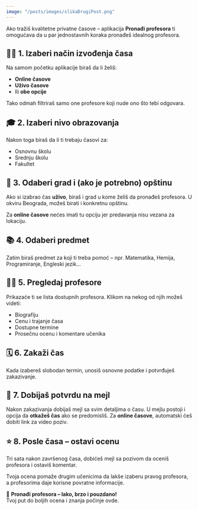 ```yaml
---
image: "/posts/images/slikaDrugiPost.png"
---
```

Ako tražiš kvalitetne privatne časove – aplikacija **Pronađi profesora** ti omogućava da u par jednostavnih koraka pronađeš idealnog profesora.

## 🧑‍💻 1. Izaberi način izvođenja časa

Na samom početku aplikacije biraš da li želiš:
- **Online časove**
- **Uživo časove**
- Ili **obe opcije**

Tako odmah filtriraš samo one profesore koji nude ono što tebi odgovara.

## 🎓 2. Izaberi nivo obrazovanja

Nakon toga biraš da li ti trebaju časovi za:
- Osnovnu školu
- Srednju školu
- Fakultet

## 📍 3. Odaberi grad i (ako je potrebno) opštinu

Ako si izabrao čas **uživo**, biraš i grad u kome želiš da pronađeš profesora. U okviru Beograda, možeš birati i konkretnu opštinu.

Za **online časove** nećes imati tu opciju jer predavanja nisu vezana za lokaciju.

## 📚 4. Odaberi predmet

Zatim biraš predmet za koji ti treba pomoć – npr. Matematika, Hemija, Programiranje, Engleski jezik...

## 👩‍🏫 5. Pregledaj profesore

Prikazaće ti se lista dostupnih profesora. Klikom na nekog od njih možeš videti:
- Biografiju
- Cenu i trajanje časa
- Dostupne termine
- Prosečnu ocenu i komentare učenika

## 🗓️ 6. Zakaži čas

Kada izabereš slobodan termin, unosiš osnovne podatke i potvrđuješ zakazivanje.

## 📩 7. Dobijaš potvrdu na mejl

Nakon zakazivanja dobijaš mejl sa svim detaljima o času. U mejlu postoji i opcija da **otkažeš čas** ako se predomisliš.
Za **online časove**, automatski ćeš dobiti link za video poziv.

## ⭐ 8. Posle časa – ostavi ocenu

Tri sata nakon završenog časa, dobićeš mejl sa pozivom da oceniš profesora i ostaviš komentar.

Tvoja ocena pomaže drugim učenicima da lakše izaberu pravog profesora, a profesorima daje korisne povratne informacije.

🧠 **Pronađi profesora – lako, brzo i pouzdano!**  
Tvoj put do boljih ocena i znanja počinje ovde.
